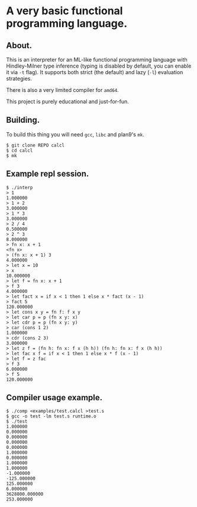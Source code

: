 # A very basic functional programming language.

## About.

This is an interpreter for an ML-like functional programming language with Hindley-Milner type inference
(typing is disabled by default, you can enable it via `-t` flag).
It supports both strict (the default) and lazy (`-l`) evaluation strategies.

There is also a very limited compiler for `amd64`.

This project is purely educational and just-for-fun.

## Building.

To build this thing you will need `gcc`, `libc` and plan9's `mk`.

```
$ git clone REPO calcl
$ cd calcl
$ mk
```

## Example repl session.

```
$ ./interp
> 1
1.000000
> 1 + 2
3.000000
> 1 * 3
3.000000
> 2 / 4
0.500000
> 2 ^ 3
8.000000
> fn x: x + 1
<fn x>
> (fn x: x + 1) 3
4.000000
> let x = 10
> x
10.000000
> let f = fn x: x + 1
> f 3
4.000000
> let fact x = if x < 1 then 1 else x * fact (x - 1)
> fact 5
120.000000
> let cons x y = fn f: f x y
> let car p = p (fn x y: x)
> let cdr p = p (fn x y: y)
> car (cons 1 2)
1.000000
> cdr (cons 2 3)
3.000000
> let z f = (fn h: fn x: f x (h h)) (fn h: fn x: f x (h h))
> let fac x f = if x < 1 then 1 else x * f (x - 1)
> let f = z fac
> f 3
6.000000
> f 5
120.000000
```

## Compiler usage example.

```
$ ./comp <examples/test.calcl >test.s
$ gcc -o test -lm test.s runtime.o
$ ./test
1.000000
0.000000
0.000000
0.000000
0.000000
1.000000
0.000000
1.000000
1.000000
-1.000000
-125.000000
125.000000
6.000000
3628800.000000
253.000000
```
